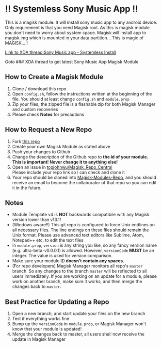# !! Systemless Sony Music App !!
This is a magisk module. It will install sony music app to any android device. Only requirement is that you need Magisk root. As this is magisk module you don't need to worry about system space. Magisk will install app to magisk.img which is mounted in your data partition... This is magic of MAGISK....!

[Link to XDA thread:Sony Music app - Systemless Install](https://forum.xda-developers.com/apps/magisk/app-sony-music-app-systemless-install-t3596580)

Goto ### XDA thread to get latest Sony Music App Magisk Module


## How to Create a Magisk Module
1. Clone / download this repo
2. Open `config.sh`, follow the instructions written at the beginning of the file. You should at least change `config.sh` and `module.prop`
3. Zip your files, the zipped file is a flashable zip for both Magisk Manager and custom recoveries
4. Please check **Notes** for precautions

## How to Request a New Repo
1. Fork [this repo](https://github.com/topjohnwu/magisk-module-template)
2. Create your own Magisk Module as stated above
3. Push your changes to Github
4. Change the description of the Github repo to **the id of your module. This is important! Never change it to anything else!**
5. Open an issue in [topjohnwu/Magisk_Repo_Central](https://github.com/topjohnwu/Magisk_Repo_Central/issues/new)  
   Please include your repo link so I can check and clone it
6. Your repo should be cloned into [Magisk-Modules-Repo](https://github.com/Magisk-Modules-Repo), and you should receive an email to become the collaborator of that repo so you can edit it in the future.

## Notes
- Module Template v4 is **NOT** backwards compatibile with any Magisk version lower than v13.1!
- (Windows aware!!) This git repo is configured to force Unix endlines on all necessary files. The line endings on these files should remain the Unix format. Please use advanced text editors like Sublime, Atom, Notepad++ etc. to edit the text files
- In `module.prop`, `version` is any string you like, so any fancy version name (e.g. ultra-beta-v0.0.0.1) is allowed. However, `versionCode` **MUST** be an integer. The value is used for version comparison.
- Make sure your module ID **doesn't contain any spaces**.
- (For repo developers) Magisk Manager monitors all repo's `master` branch. So any changes to the branch `master` will be reflected to all users immediately. If you are working on an update for a module, please work on another branch, make sure it works, and then merge the changes back to `master`.

## Best Practice for Updating a Repo
1. Open a new branch, and start update your files on the new branch
2. Test if everything works fine
3. Bump up the `versionCode` in `module.prop`, or Magisk Manager won't know that your module is updated!
4. Merge the changes back to master, all users shall now receive the update in Magisk Manager
